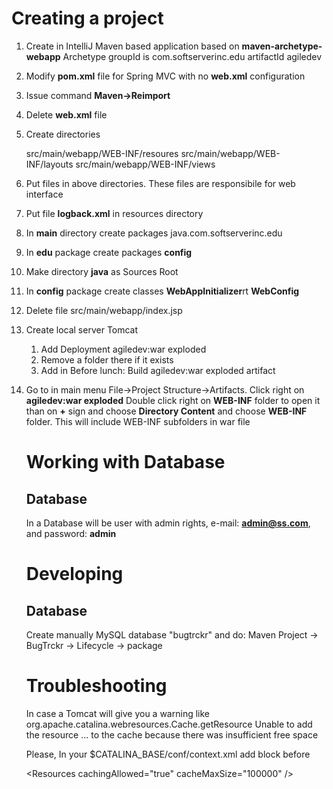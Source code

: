 # Creating a project

1. Create in IntelliJ Maven based application based on **maven-archetype-webapp**  Archetype
 groupId is com.softserverinc.edu
 artifactId  agiledev

1. Modify **pom.xml** file for Spring MVC with no **web.xml** configuration

1. Issue command **Maven->Reimport**

1. Delete **web.xml** file

1. Create directories

      src/main/webapp/WEB-INF/resoures
      src/main/webapp/WEB-INF/layouts
      src/main/webapp/WEB-INF/views

1. Put files in above directories. These files are responsibile for web interface

1. Put file **logback.xml** in resources directory

1. In **main** directory create packages  java.com.softserverinc.edu

1. In **edu** package create packages
      **config**

1. Make directory **java**  as Sources Root

1. In **config** package create classes
     **WebAppInitializer**rt
     **WebConfig**
     
1. Delete file src/main/webapp/index.jsp

1. Create local server Tomcat
    1. Add Deployment agiledev:war exploded
	1. Remove a folder there if it exists
	1. Add in Before lunch: Build agiledev:war exploded artifact

1. Go to in main menu  File->Project Structure->Artifacts.
   Click right on **agiledev:war exploded**
   Double click right on **WEB-INF** folder to open it than on **+** sign and choose **Directory Content** and choose **WEB-INF** folder. This will include WEB-INF subfolders in war file
   
   # Working with Database
   
   ## Database
   
   In a Database will be user with admin rights, e-mail:  **admin@ss.com**, and password:  **admin**
   
   
   # Developing
   
   ## Database

   Create manually MySQL database "bugtrckr" and do:
   Maven Project -> BugTrckr -> Lifecycle -> package
   
   
   # Troubleshooting
   
   In case a Tomcat will give you a warning like org.apache.catalina.webresources.Cache.getResource Unable to add the resource ... to the cache because there was insufficient free space
   
   Please, In your $CATALINA_BASE/conf/context.xml add block before </Context>
   
   &lt;Resources cachingAllowed="true" cacheMaxSize="100000" /&gt;
